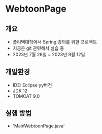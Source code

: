 # WebtoonPage

## 개요 

- 폴리텍대학에서 Spring 강의를 위한 프로젝트
- 지금은 git 관련해서 실습 중
- 2023년 7월 26일 ~ 2023년 9월 12일

## 개발환경

- IDE: Eclipse yy버전
- JDK 12
- TOMCAT 9.0

## 실행 방법

- 'MainWebtoonPage.java'

